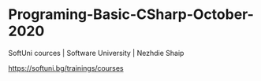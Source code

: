 # Programing-Basic-CSharp-October-2020
SoftUni cources | Software University | Nezhdie Shaip

https://softuni.bg/trainings/courses
